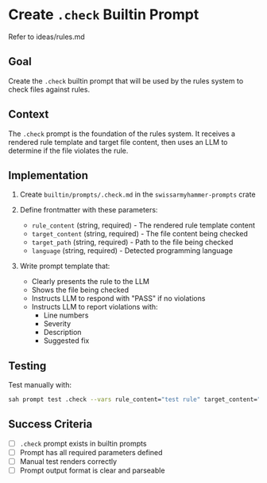 # Create `.check` Builtin Prompt

Refer to ideas/rules.md

## Goal

Create the `.check` builtin prompt that will be used by the rules system to check files against rules.

## Context

The `.check` prompt is the foundation of the rules system. It receives a rendered rule template and target file content, then uses an LLM to determine if the file violates the rule.

## Implementation

1. Create `builtin/prompts/.check.md` in the `swissarmyhammer-prompts` crate
2. Define frontmatter with these parameters:
   - `rule_content` (string, required) - The rendered rule template content
   - `target_content` (string, required) - The file content being checked
   - `target_path` (string, required) - Path to the file being checked
   - `language` (string, required) - Detected programming language

3. Write prompt template that:
   - Clearly presents the rule to the LLM
   - Shows the file being checked
   - Instructs LLM to respond with "PASS" if no violations
   - Instructs LLM to report violations with:
     - Line numbers
     - Severity
     - Description
     - Suggested fix

## Testing

Test manually with:
```bash
sah prompt test .check --vars rule_content="test rule" target_content="test code" target_path="test.rs" language="rust"
```

## Success Criteria

- [ ] `.check` prompt exists in builtin prompts
- [ ] Prompt has all required parameters defined
- [ ] Manual test renders correctly
- [ ] Prompt output format is clear and parseable
